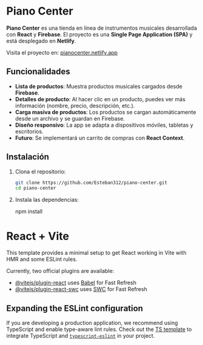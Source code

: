 # Piano Center

**Piano Center** es una tienda en línea de instrumentos musicales desarrollada con **React** y **Firebase**. El proyecto es una **Single Page Application (SPA)** y está desplegado en **Netlify**.

Visita el proyecto en: [pianocenter.netlify.app](https://pianocenter.netlify.app/)

## Funcionalidades

- **Lista de productos**: Muestra productos musicales cargados desde **Firebase**.
- **Detalles de producto**: Al hacer clic en un producto, puedes ver más información (nombre, precio, descripción, etc.).
- **Carga masiva de productos**: Los productos se cargan automáticamente desde un archivo y se guardan en Firebase.
- **Diseño responsivo**: La app se adapta a dispositivos móviles, tabletas y escritorios.
- **Futuro**: Se implementará un carrito de compras con **React Context**.

## Instalación

1. Clona el repositorio:

   ```bash
   git clone https://github.com/Esteban312/piano-center.git
   cd piano-center

2. Instala las dependencias:

    npm install








# React + Vite

This template provides a minimal setup to get React working in Vite with HMR and some ESLint rules.

Currently, two official plugins are available:

- [@vitejs/plugin-react](https://github.com/vitejs/vite-plugin-react/blob/main/packages/plugin-react/README.md) uses [Babel](https://babeljs.io/) for Fast Refresh
- [@vitejs/plugin-react-swc](https://github.com/vitejs/vite-plugin-react-swc) uses [SWC](https://swc.rs/) for Fast Refresh

## Expanding the ESLint configuration

If you are developing a production application, we recommend using TypeScript and enable type-aware lint rules. Check out the [TS template](https://github.com/vitejs/vite/tree/main/packages/create-vite/template-react-ts) to integrate TypeScript and [`typescript-eslint`](https://typescript-eslint.io) in your project.
